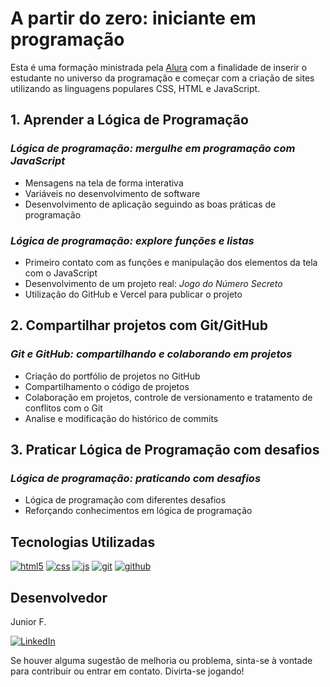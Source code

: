 # A partir do zero: iniciante em programação

Esta é uma formação ministrada pela [Alura]("https://www.alura.com.br") com a finalidade de inserir o estudante no universo 
da programação e começar com a criação de sites utilizando as linguagens populares CSS, HTML e JavaScript.

## 1. Aprender a Lógica de Programação

### *Lógica de programação: mergulhe em programação com JavaScript* 

- Mensagens na tela de forma interativa
- Variáveis no desenvolvimento de software
- Desenvolvimento de aplicação seguindo as boas práticas de programação

### *Lógica de programação: explore funções e listas*

- Primeiro contato com as funções e manipulação dos elementos da tela com o JavaScript
- Desenvolvimento de um projeto real: <i>Jogo do Número Secreto</i>
- Utilização do GitHub e Vercel para publicar o projeto

## 2. Compartilhar projetos com Git/GitHub

### *Git e GitHub: compartilhando e colaborando em projetos*
- Criação do portfólio de projetos no GitHub
- Compartilhamento o código de projetos
- Colaboração em projetos, controle de versionamento e tratamento de conflitos com o Git
- Analise e modificação do histórico de commits

## 3. Praticar Lógica de Programação com desafios

### *Lógica de programação: praticando com desafios*
- Lógica de programação com diferentes desafios
- Reforçando conhecimentos em lógica de programação

##  Tecnologias Utilizadas

<div style="display: inline_block">
  <a href="#" title="HTML5"><img  alt="html5" src="https://img.shields.io/badge/HTML5-E34F26?style=for-the-badge&logo=html5&logoColor=white" /></a>
  <a href="#" title="CSS3"><img  alt="css" src="https://img.shields.io/badge/CSS3-1572B6?style=for-the-badge&logo=css3&logoColor=white" /></a>
  <a href="#" title="JavaScript"><img  alt="js" src="https://img.shields.io/badge/JavaScript-F7DF1E?style=for-the-badge&logo=javascript&logoColor=black" /></a>
  <a href="#" title="Git"><img alt="git" src="https://img.shields.io/badge/GIT-E44C30?style=for-the-badge&logo=git&logoColor=white"></a>
  <a href="#" title="GitHub"><img alt="github" src="https://img.shields.io/badge/GitHub-100000?style=for-the-badge&logo=github&logoColor=white"></a>
</div>

## Desenvolvedor

Junior F.

<div style="display: inline_block">
  <a href="https://www.linkedin.com/in/osmarjosefacinjr" target="_blank" title="LinkedIn"><img loading="lazy" src="https://img.shields.io/badge/-LinkedIn-%230077B5?style=for-the-badge&logo=linkedin&logoColor=white" alt="LinkedIn"></a>
</div>

Se houver alguma sugestão de melhoria ou problema, sinta-se à vontade para contribuir ou entrar em contato. Divirta-se jogando!
